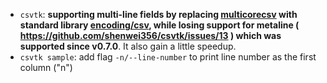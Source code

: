 - `csvtk`: **supporting multi-line fields by replacing [multicorecsv](https://github.com/mzimmerman/multicorecsv ) with standard library [encoding/csv](https://golang.org/pkg/encoding/csv/),
while losing support for metaline ( https://github.com/shenwei356/csvtk/issues/13 ) which was supported since v0.7.0**. It also gain a little speedup.
- `csvtk sample`: add flag `-n/--line-number` to print line number as the first column ("n")
